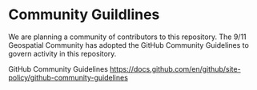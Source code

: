 <h1>Community Guildlines</h1>

We are planning a community of contributors to this repository. The 9/11 Geospatial Community has adopted the GitHub Community Guidelines to govern activity in this repository.

GitHub Community Guidelines
https://docs.github.com/en/github/site-policy/github-community-guidelines
